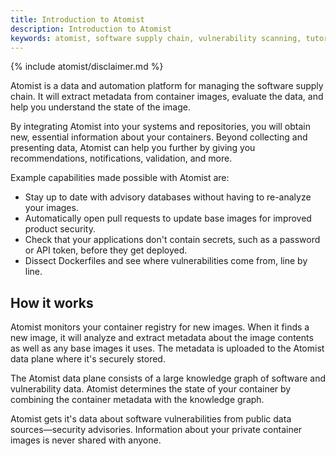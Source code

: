 ```yaml
---
title: Introduction to Atomist
description: Introduction to Atomist
keywords: atomist, software supply chain, vulnerability scanning, tutorial
---
```


{% include atomist/disclaimer.md %}

Atomist is a data and automation platform for managing the software supply
chain. It will extract metadata from container images, evaluate the data, and
help you understand the state of the image.

By integrating Atomist into your systems and repositories, you will obtain new,
essential information about your containers. Beyond collecting and presenting
data, Atomist can help you further by giving you recommendations, notifications,
validation, and more.

Example capabilities made possible with Atomist are:

- Stay up to date with advisory databases without having to re-analyze your
  images.
- Automatically open pull requests to update base images for improved product
  security.
- Check that your applications don't contain secrets, such as a password or API
  token, before they get deployed.
- Dissect Dockerfiles and see where vulnerabilities come from, line by line.

## How it works

Atomist monitors your container registry for new images. When it finds a new
image, it will analyze and extract metadata about the image contents as well as
any base images it uses. The metadata is uploaded to the Atomist data plane
where it's securely stored.

The Atomist data plane consists of a large knowledge graph of software and
vulnerability data. Atomist determines the state of your container by combining
the container metadata with the knowledge graph.

Atomist gets it's data about software vulnerabilities from public data
sources—security advisories. Information about your private container images is
never shared with anyone.
